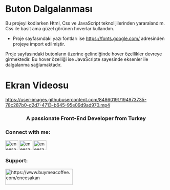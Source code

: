 # Buton Dalgalanması

Bu projeyi kodlarken Html, Css ve JavaScript teknolijilerinden yararalandım. Css ile basit ama güzel görünen hoverlar kullandım.

- Proje sayfasındaki yazı fontları ise https://fonts.google.com/ adresinden projeye import edilmiştir.

Proje sayfasındaki butonların üzerine gelindiğinde hover özellikler devreye girmektedir. Bu hover özelliği ise JavaScripte sayesinde eksenler ile dalgalanma sağlamaktadır.

# Ekran Videosu

https://user-images.githubusercontent.com/84860191/194973735-78c287b0-d2d7-4713-b645-95e09d9ad970.mp4

<h3 align="center">A passionate Front-End Developer from Turkey</h3>

<h3 align="left">Connect with me:</h3>
<p align="left">
<a href="https://twitter.com/eneesakan" target="blank"><img align="center" src="https://raw.githubusercontent.com/rahuldkjain/github-profile-readme-generator/master/src/images/icons/Social/twitter.svg" alt="eneesakan" height="30" width="40" /></a>
<a href="https://linkedin.com/in/eneesakan" target="blank"><img align="center" src="https://raw.githubusercontent.com/rahuldkjain/github-profile-readme-generator/master/src/images/icons/Social/linked-in-alt.svg" alt="eneesakan" height="30" width="40" /></a>
<a href="https://instagram.com/eneesakan" target="blank"><img align="center" src="https://raw.githubusercontent.com/rahuldkjain/github-profile-readme-generator/master/src/images/icons/Social/instagram.svg" alt="eneesakan" height="30" width="40" /></a>
</p>

<h3 align="left">Support:</h3>
<p><a href="https://www.buymeacoffee.com/https://www.buymeacoffee.com/eneesakan"> <img align="left" src="https://cdn.buymeacoffee.com/buttons/v2/default-yellow.png" height="50" width="210" alt="https://www.buymeacoffee.com/eneesakan" /></a></p><br><br>
